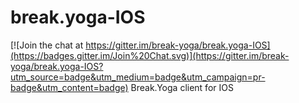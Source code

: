 # break.yoga-IOS

[![Join the chat at https://gitter.im/break-yoga/break.yoga-IOS](https://badges.gitter.im/Join%20Chat.svg)](https://gitter.im/break-yoga/break.yoga-IOS?utm_source=badge&utm_medium=badge&utm_campaign=pr-badge&utm_content=badge)
Break.Yoga client for IOS
